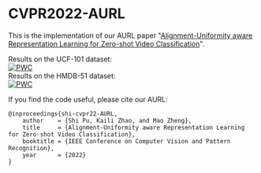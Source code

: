 # CVPR2022-AURL
This is the implementation of our AURL paper "[Alignment-Uniformity aware Representation Learning for Zero-shot Video Classification](https://arxiv.org/abs/2203.15381)".

Results on the UCF-101 dataset:    
[![PWC](https://img.shields.io/endpoint.svg?url=https://paperswithcode.com/badge/alignment-uniformity-aware-representation/zero-shot-action-recognition-on-ucf101)](https://paperswithcode.com/sota/zero-shot-action-recognition-on-ucf101?p=alignment-uniformity-aware-representation)    
Results on the HMDB-51 dataset:    
[![PWC](https://img.shields.io/endpoint.svg?url=https://paperswithcode.com/badge/alignment-uniformity-aware-representation/zero-shot-action-recognition-on-hmdb51)](https://paperswithcode.com/sota/zero-shot-action-recognition-on-hmdb51?p=alignment-uniformity-aware-representation)    


<!--
The pipeline is built upon the CVPR 2020 work for your reference: https://github.com/bbrattoli/ZeroShotVideoClassification. 
-->
If you find the code useful, please cite our AURL: <!--and the CVPR 2020 work:-->
```
@inproceedings{shi-cvpr22-AURL,
    author    = {Shi Pu, Kaili Zhao, and Mao Zheng}, 
    title     = {Alignment-Uniformity aware Representation Learning for Zero-shot Video Classification}, 
    booktitle = {IEEE Conference on Computer Vision and Pattern Recognition},    
    year      = {2022}
}
```
<!--
```
@inproceedings{brattoli2020rethinking,
  title={Rethinking zero-shot video classification: End-to-end training for realistic applications},
  author={Brattoli, Biagio and Tighe, Joseph and Zhdanov, Fedor and Perona, Pietro and Chalupka, Krzysztof},
  booktitle={IEEE Conference on Computer Vision and Pattern Recognition},
  pages={4613--4623},
  year={2020}
}
```
-->
